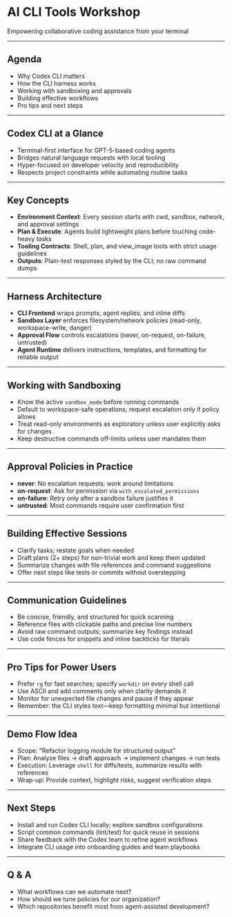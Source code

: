 # AI CLI Tools Workshop

Empowering collaborative coding assistance from your terminal

---

## Agenda

- Why Codex CLI matters
- How the CLI harness works
- Working with sandboxing and approvals
- Building effective workflows
- Pro tips and next steps

---

## Codex CLI at a Glance

- Terminal-first interface for GPT-5-based coding agents
- Bridges natural language requests with local tooling
- Hyper-focused on developer velocity and reproducibility
- Respects project constraints while automating routine tasks

---

## Key Concepts

- **Environment Context**: Every session starts with cwd, sandbox, network, and approval settings
- **Plan & Execute**: Agents build lightweight plans before touching code-heavy tasks
- **Tooling Contracts**: Shell, plan, and view_image tools with strict usage guidelines
- **Outputs**: Plain-text responses styled by the CLI; no raw command dumps

---

## Harness Architecture

- **CLI Frontend** wraps prompts, agent replies, and inline diffs
- **Sandbox Layer** enforces filesystem/network policies (read-only, workspace-write, danger)
- **Approval Flow** controls escalations (never, on-request, on-failure, untrusted)
- **Agent Runtime** delivers instructions, templates, and formatting for reliable output

---

## Working with Sandboxing

- Know the active `sandbox_mode` before running commands
- Default to workspace-safe operations; request escalation only if policy allows
- Treat read-only environments as exploratory unless user explicitly asks for changes
- Keep destructive commands off-limits unless user mandates them

---

## Approval Policies in Practice

- **never**: No escalation requests; work around limitations
- **on-request**: Ask for permission via `with_escalated_permissions`
- **on-failure**: Retry only after a sandbox failure justifies it
- **untrusted**: Most commands require user confirmation first

---

## Building Effective Sessions

- Clarify tasks; restate goals when needed
- Draft plans (2+ steps) for non-trivial work and keep them updated
- Summarize changes with file references and command suggestions
- Offer next steps like tests or commits without overstepping

---

## Communication Guidelines

- Be concise, friendly, and structured for quick scanning
- Reference files with clickable paths and precise line numbers
- Avoid raw command outputs; summarize key findings instead
- Use code fences for snippets and inline backticks for literals

---

## Pro Tips for Power Users

- Prefer `rg` for fast searches; specify `workdir` on every shell call
- Use ASCII and add comments only when clarity demands it
- Monitor for unexpected file changes and pause if they appear
- Remember: the CLI styles text—keep formatting minimal but intentional

---

## Demo Flow Idea

- Scope: "Refactor logging module for structured output"
- Plan: Analyze files → draft approach → implement changes → run tests
- Execution: Leverage `shell` for diffs/tests, summarize results with references
- Wrap-up: Provide context, highlight risks, suggest verification steps

---

## Next Steps

- Install and run Codex CLI locally; explore sandbox configurations
- Script common commands (lint/test) for quick reuse in sessions
- Share feedback with the Codex team to refine agent workflows
- Integrate CLI usage into onboarding guides and team playbooks

---

## Q & A

- What workflows can we automate next?
- How should we tune policies for our organization?
- Which repositories benefit most from agent-assisted development?
